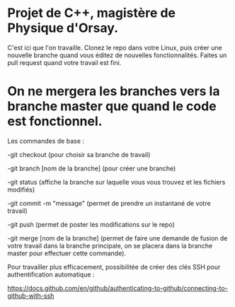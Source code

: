 # Projet de C++, magistère de Physique d'Orsay.
C'est ici que l'on travaille. Clonez le repo dans votre Linux, puis créer une nouvelle branche quand vous éditez de nouvelles fonctionnalités. Faites un pull request quand votre travail est fini.
# On ne mergera les branches vers la branche master que quand le code est fonctionnel.
Les commandes de base :

-git checkout <nom de la branche> (pour choisir sa branche de travail)
  
-git branch [nom de la branche] (pour créer une branche)
  
-git status (affiche la branche sur laquelle vous vous trouvez et les fichiers modifiés)

-git commit -m "message" (permet de prendre un instantané de votre travail)

-git push (permet de poster les modifications sur le repo)

-git merge [nom de la branche] (permet de faire une demande de fusion de votre travail dans la branche principale, on se placera dans la branche master pour effectuer cette commande).

Pour travailler plus efficacement, possibilitée de créer des clés SSH pour authentification automatique :

https://docs.github.com/en/github/authenticating-to-github/connecting-to-github-with-ssh
